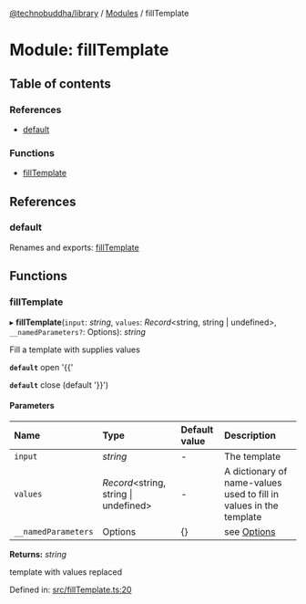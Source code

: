 [@technobuddha/library](../../README.md) / [Modules](../Modules.md) / fillTemplate

# Module: fillTemplate

## Table of contents

### References

- [default](filltemplate.md#default)

### Functions

- [fillTemplate](filltemplate.md#filltemplate)

## References

### default

Renames and exports: [fillTemplate](filltemplate.md#filltemplate)

## Functions

### fillTemplate

▸ **fillTemplate**(`input`: *string*, `values`: *Record*<string, string \| undefined\>, `__namedParameters?`: Options): *string*

Fill a template with supplies values

**`default`** open '{{'

**`default`** close (default '}}')

#### Parameters

| Name | Type | Default value | Description |
| :------ | :------ | :------ | :------ |
| `input` | *string* | - | The template |
| `values` | *Record*<string, string \| undefined\> | - | A dictionary of name-values used to fill in values in the template |
| `__namedParameters` | Options | {} | see [Options](almostequals.md#options) |

**Returns:** *string*

template with values replaced

Defined in: [src/fillTemplate.ts:20](https://github.com/technobuddha/hill.software/blob/693f679/packages/library/src/fillTemplate.ts#L20)
